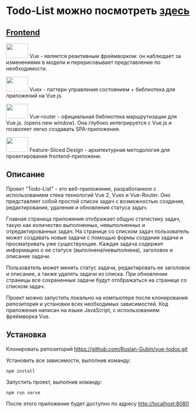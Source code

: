 # Todo-List можно посмотреть [здесь](https://vue-todos-rosy.vercel.app/)

## [Frontend](src)

<img src="https://res.cloudinary.com/ds289tkqj/image/upload/v1687272156/git-hub-img/i_gr85wt.webp" width="60" height="40">   Vue - является реактивным фреймворком: он наблюдает за изменениями в модели и перерисовывает представление по необходимости.

<img src="https://res.cloudinary.com/ds289tkqj/image/upload/v1687272214/git-hub-img/i_kcgw9c.webp" width="60" height="40">   Vuex - паттерн управления состоянием + библиотека для приложений на Vue.js.

<img src="https://res.cloudinary.com/ds289tkqj/image/upload/v1687272416/git-hub-img/i_nzvcbx.webp" width="60" height="40">  Vue-router - официальная библиотека маршрутизации для Vue.js. (opens new window). Она глубоко интегрируется с Vue.js и позволяет легко создавать SPA-приложения.

<img src="https://res.cloudinary.com/ds289tkqj/image/upload/v1686751831/git-hub-img/visual_schema_ndg3zi.jpg" width="60" height="40">   Feature-Sliced Design - архитектурная методология для проектирования frontend-приложени.

## Описание

Проект "Todo-List" - это веб-приложение, разработанное с использованием стека технологий Vue 2, Vuex и Vue-Router. Оно представляет собой простой список задач с возможностью создания, редактирования, удаления и обновления статуса задач.

Главная страница приложения отображает общую статистику задач, такую как количество выполненных, невыполненных и отредактированных задач. На странице со списком задач пользователь может создавать новые задачи с помощью формы создания задачи и просматривать уже существующие. Каждая задача содержит информацию о ее статусе (выполнена/невыполнена), заголовок и описание задачи.

Пользователь может менять статус задачи, редактировать ее заголовок и описание, а также удалять задачи из списка. При обновлении страницы все сохраненные задачи будут отображаться на странице со списком задач.

Проект можно запустить локально на компьютере после клонирования репозитория и установки всех необходимых зависимостей. Код приложения написан на языке JavaScript, с использованием фреймворка Vue.

## Установка

 Клонировать репозиторий https://github.com/Ruslan-Gubin/vue-todos.git
  
Установить все зависимости, выполнив команду:
 
 ```npm install```

 Запустить проект, выполнив команду:
 
 ```npm run serve```

 
После этого приложение будет доступно по адресу  [http://localhost:8080](http://localhost:8080/)
